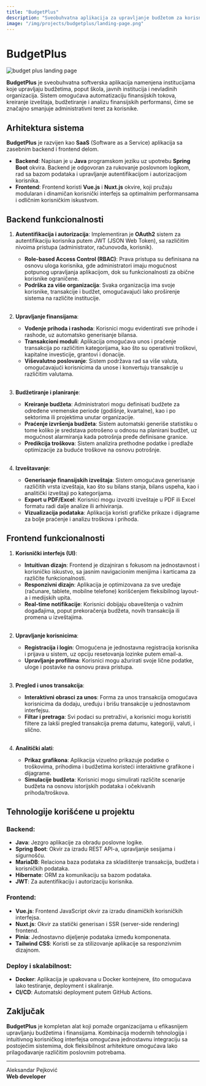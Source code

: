 ```yaml
---
title: "BudgetPlus"
description: "Sveobuhvatna aplikacija za upravljanje budžetom za korisnike budžetskih sredstava."
image: "/img/projects/budgetplus/landing-page.png"
---
```


# BudgetPlus

<img src="/img/projects/budgetplus/landing-page.png" alt="budget plus landing page" class="content-project-image">

**BudgetPlus** je sveobuhvatna softverska aplikacija namenjena institucijama koje upravljaju budžetima, poput škola, javnih institucija i nevladinih organizacija. Sistem omogućava automatizaciju finansijskih tokova, kreiranje izveštaja, budžetiranje i analizu finansijskih performansi, čime se značajno smanjuje administrativni teret za korisnike.

## Arhitektura sistema

**BudgetPlus** je razvijen kao **SaaS** (Software as a Service) aplikacija sa zasebnim backend i frontend delom.

- **Backend**: Napisan je u **Java** programskom jeziku uz upotrebu **Spring Boot** okvira. Backend je odgovoran za rukovanje poslovnom logikom, rad sa bazom podataka i upravljanje autentifikacijom i autorizacijom korisnika.
- **Frontend**: Frontend koristi **Vue.js** i **Nuxt.js** okvire, koji pružaju modularan i dinamičan korisnički interfejs sa optimalnim performansama i odličnim korisničkim iskustvom.

## Backend funkcionalnosti

1. **Autentifikacija i autorizacija**: Implementiran je **OAuth2** sistem za autentifikaciju korisnika putem JWT (JSON Web Token), sa različitim nivoima pristupa (administrator, računovođa, korisnik).
   - **Role-based Access Control (RBAC)**: Prava pristupa su definisana na osnovu uloga korisnika, gde administratori imaju mogućnost potpunog upravljanja aplikacijom, dok su funkcionalnosti za obične korisnike ograničene.
   - **Podrška za više organizacija**: Svaka organizacija ima svoje korisnike, transakcije i budžet, omogućavajući lako proširenje sistema na različite institucije.
<br><br/>

2. **Upravljanje finansijama**:
   - **Vođenje prihoda i rashoda**: Korisnici mogu evidentirati sve prihode i rashode, uz automatsko generisanje bilansa.
   - **Transakcioni moduli**: Aplikacija omogućava unos i praćenje transakcija po različitim kategorijama, kao što su operativni troškovi, kapitalne investicije, grantovi i donacije.
   - **Viševalutno poslovanje**: Sistem podržava rad sa više valuta, omogućavajući korisnicima da unose i konvertuju transakcije u različitim valutama.
<br><br/>

3. **Budžetiranje i planiranje**:
   - **Kreiranje budžeta**: Administratori mogu definisati budžete za određene vremenske periode (godišnje, kvartalne), kao i po sektorima ili projektima unutar organizacije.
   - **Praćenje izvršenja budžeta**: Sistem automatski generiše statistiku o tome koliko je sredstava potrošeno u odnosu na planirani budžet, uz mogućnost alarmiranja kada potrošnja pređe definisane granice.
   - **Predikcija troškova**: Sistem analizira prethodne podatke i predlaže optimizacije za buduće troškove na osnovu potrošnje.
<br><br/>

4. **Izveštavanje**:
   - **Generisanje finansijskih izveštaja**: Sistem omogućava generisanje različitih vrsta izveštaja, kao što su bilans stanja, bilans uspeha, kao i analitički izveštaji po kategorijama.
   - **Export u PDF/Excel**: Korisnici mogu izvoziti izveštaje u PDF ili Excel formatu radi dalje analize ili arhiviranja.
   - **Vizualizacija podataka**: Aplikacija koristi grafičke prikaze i dijagrame za bolje praćenje i analizu troškova i prihoda.

## Frontend funkcionalnosti

1. **Korisnički interfejs (UI)**:
   - **Intuitivan dizajn**: Frontend je dizajniran s fokusom na jednostavnost i korisničko iskustvo, sa jasnim navigacionim menijima i karticama za različite funkcionalnosti.
   - **Responzivni dizajn**: Aplikacija je optimizovana za sve uređaje (računare, tablete, mobilne telefone) korišćenjem fleksibilnog layout-a i medijskih upita.
   - **Real-time notifikacije**: Korisnici dobijaju obaveštenja o važnim događajima, poput prekoračenja budžeta, novih transakcija ili promena u izveštajima.
<br><br/>

2. **Upravljanje korisnicima**:
   - **Registracija i login**: Omogućena je jednostavna registracija korisnika i prijava u sistem, uz opciju resetovanja lozinke putem email-a.
   - **Upravljanje profilima**: Korisnici mogu ažurirati svoje lične podatke, uloge i postavke na osnovu prava pristupa.
<br><br/>

3. **Pregled i unos transakcija**:
   - **Interaktivni obrasci za unos**: Forma za unos transakcija omogućava korisnicima da dodaju, uređuju i brišu transakcije u jednostavnom interfejsu.
   - **Filtar i pretraga**: Svi podaci su pretraživi, a korisnici mogu koristiti filtere za lakši pregled transakcija prema datumu, kategoriji, valuti, i slično.
<br><br/>

4. **Analitički alati**:
   - **Prikaz grafikona**: Aplikacija vizuelno prikazuje podatke o troškovima, prihodima i budžetima koristeći interaktivne grafikone i dijagrame.
   - **Simulacije budžeta**: Korisnici mogu simulirati različite scenarije budžeta na osnovu istorijskih podataka i očekivanih prihoda/troškova.

## Tehnologije korišćene u projektu

### Backend:
- **Java**: Jezgro aplikacije za obradu poslovne logike.
- **Spring Boot**: Okvir za izradu REST API-a, upravljanje sesijama i sigurnošću.
- **MariaDB**: Relaciona baza podataka za skladištenje transakcija, budžeta i korisničkih podataka.
- **Hibernate**: ORM za komunikaciju sa bazom podataka.
- **JWT**: Za autentifikaciju i autorizaciju korisnika.

### Frontend:
- **Vue.js**: Frontend JavaScript okvir za izradu dinamičkih korisničkih interfejsa.
- **Nuxt.js**: Okvir za statički generisan i SSR (server-side rendering) frontend.
- **Pinia**: Jednostavno dijeljenje podataka između komponenata.
- **Tailwind CSS**: Koristi se za stilizovanje aplikacije sa responzivnim dizajnom.

### Deploy i skalabilnost:
- **Docker**: Aplikacija je upakovana u Docker kontejnere, što omogućava lako testiranje, deployment i skaliranje.
- **CI/CD**: Automatski deployment putem GitHub Actions.

## Zaključak

**BudgetPlus** je kompletan alat koji pomaže organizacijama u efikasnijem upravljanju budžetima i finansijama. Kombinacija modernih tehnologija i intuitivnog korisničkog interfejsa omogućava jednostavnu integraciju sa postojećim sistemima, dok fleksibilnost arhitekture omogućava lako prilagođavanje različitim poslovnim potrebama.

---

Aleksandar Pejković  
**Web developer**
